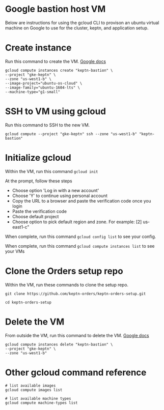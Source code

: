 # Google bastion host VM

Below are instructions for using the gcloud CLI to provison an ubuntu virtual machine on Google to use for the cluster, keptn, and application setup.

# Create instance

Run this command to create the VM. [Google docs](https://cloud.google.com/sdk/gcloud/reference/compute/instances/create)
```
gcloud compute instances create "keptn-bastion" \
--project "gke-keptn" \
--zone "us-west1-b" \
--image-project="ubuntu-os-cloud" \
--image-family="ubuntu-1604-lts" \
--machine-type="g1-small"
```

# SSH to VM using gcloud

Run this command to SSH to the new VM.
```
gcloud compute --project "gke-keptn" ssh --zone "us-west1-b" "keptn-bastion"
```

# Initialize gcloud

Within the VM, run this command ```gcloud init```

At the prompt, follow these steps
* Choose option 'Log in with a new account'
* Choose 'Y' to continue using personal account
* Copy the URL to a browser and paste the verification code once you login
* Paste the verification code
* Choose default project
* Choose option to pick default region and zone. For example: [2] us-east1-c"

When complete, run this command ```gcloud config list``` to see your config.

When complete, run this command ```gcloud compute instances list``` to see your VMs

# Clone the Orders setup repo

Within the VM, run these commands to clone the setup repo.

```
git clone https://github.com/keptn-orders/keptn-orders-setup.git

cd keptn-orders-setup
```

# Delete the VM

From outside the VM, run this command to delete the VM. [Google docs](https://cloud.google.com/sdk/gcloud/reference/compute/instances/delete)

```
gcloud compute instances delete "keptn-bastion" \
--project "gke-keptn" \
--zone "us-west1-b"
```

# Other gcloud command reference

```
# list available images
gcloud compute images list

# list available machine types
gcloud compute machine-types list
```